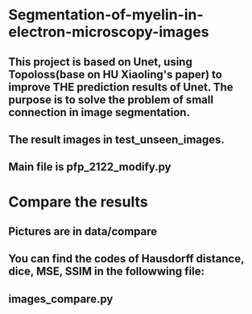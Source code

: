 # Segmentation-of-myelin-in-electron-microscopy-images
## This project is based on Unet, using Topoloss(base on HU Xiaoling's paper) to improve THE prediction results of Unet. The purpose is to solve the problem of small connection in image segmentation.

## The result images in test_unseen_images.
## Main file is pfp_2122_modify.py

# Compare the results
## Pictures are in data/compare
## You can find the codes of Hausdorff distance, dice, MSE, SSIM in the followwing file:
## images_compare.py

